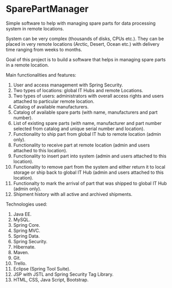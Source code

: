 # SparePartManager
Simple software to help with managing spare parts for data processing system in remote locations.

System can be very complex (thousands of disks, CPUs etc.). They can be placed in very remote locations (Arctic, Desert, Ocean etc.) with delivery time ranging from weeks to months. 

Goal of this project is to build a software that helps in managing spare parts in a remote location.

Main functionalities and features:

1. User and access management with Spring Security.
2. Two types of locations: global IT Hubs and remote Locations.
3. Two types of users: administrators with overall access rights and users attached to particular remote location.
4. Catalog of available manufacturers.
5. Catalog of available spare parts (with name, manufacturers and part number).
6. List of existing spare parts (with name, manufacturer and part number selected from catalog and unique serial number and location).
7. Functionality to ship part from global IT hub to remote location (admin only).
8. Functionality to receive part at remote location (admin and users attached to this location).
9. Functionality to insert part into system (admin and users attached to this location).
10. Functionality to remove part from the system and either return it to local storage or ship back to global IT Hub (admin and users attached to this location).
11. Functionalty to mark the arrival of part that was shipped to global IT Hub (admin only).
12. Shipment history with all active and archived shipments.

Technologies used:
1. Java EE.
2. MySQL.
3. Spring Core.
4. Spring MVC.
5. Spring Data.
6. Spring Security.
7. Hibernate.
8. Maven.
9. Git.
10. Trello.
11. Eclipse (Spring Tool Suite).
12. JSP with JSTL and Spring Security Tag Library.
13. HTML, CSS, Java Script, Bootstrap.
